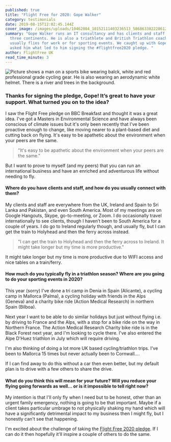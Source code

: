 ```yaml
---
published: true
title: "Flight Free for 2020: Gope Walker"
category: testimonials
date: 2019-08-15T12:02:45.144Z
cover_image: /images/uploads/10462804_10152111403236513_5868633022286124390_n.jpg
summary: "Gope Walker runs an IT consultancy and has clients and staff across
  three continents. He is also a triathlete and British Triathlon coach, and
  usually flies for work or for sporting events. We caught up with Gope and
  asked him what led to him signing the #flightfree2020 pledge. "
author: FlightFree UK
read_time_minute: 3
---
```

![Picture shows a man on a sports bike wearing balck, white and red professional grade cycling gear. He is also wearing an aerodynamic white helmet. There is a river and trees in the background.](/images/uploads/10462804_10152111403236513_5868633022286124390_n.jpg)

### **Thanks for signing the pledge, Gope! It’s great to have your support. What turned you on to the idea?** 

I saw the Flight Free pledge on BBC Breakfast and thought it was a great idea. I've got a Masters in Environmental Science and have always been conscious of climate issues but it's only been recently that I've been proactive enough to change, like moving nearer to a plant-based diet and cutting back on flying. It's easy to be apathetic about the environment when your peers are the same. 

> "It's easy to be apathetic about the environment when your peers are the same."

But I want to prove to myself (and my peers) that you can run an international business and have an enriched and adventurous life without needing to fly.

#### **Where do you have clients and staff, and how do you usually connect with them?**

My clients and staff are everywhere from the UK, Ireland and Spain to Sri Lanka and Pakistan, and even South America. Most of my meetings are on Google Hangouts, Skype, go-to-meeting, or Zoom. I do occasionally travel internationally to see clients, though I haven’t been to South America for a couple of years. I do go to Ireland regularly though, and usually fly, but I can get the train to Holyhead and then the ferry across instead.

> "I can get the train to Holyhead and then the ferry across to Ireland. It might take longer but my time is more productive."

 It might take longer but my time is more productive due to WIFI access and nice tables on a train/ferry.  

#### **How much do you typically fly in a triathlon season? Where are you going to do your sporting events in 2020?**

This year (sorry) I've done a tri camp in Denia in Spain (Alicante), a cycling camp in Mallorca (Palma), a cycling holiday with friends in the Alps (Geneva) and a charity bike ride (Action Medical Research) in northern Spain (Bilboa). 

Next year I want to be able to do similar holidays but just without flying i.e. by driving to France and the Alps, with a stop for a bike ride on the way in Northern France. The Action Medical Research Charity bike ride is in the Black Forest next year, and I'm looking to cycle there. I've also entered the Alpe D'Huez triathlon in July which will require driving. 

I'm also thinking of doing a lot more UK based cycling/triathlon trips. I've been to Mallorca 15 times but never actually been to Cornwall….

If I can find away to do this without a car then even better, but my default plan is to drive with a few others to share the drive. 

#### **What do you think this will mean for your future? Will you reduce your flying going forwards as well... or is it impossible to tell right now?**

My intention is that I'll only fly when I need but to be honest, other than an urgent family emergency, nothing is going to be that important. Maybe if a client takes particular umbrage to not physically shaking my hand which will have a significantly detrimental impact to my business then I might fly, but I honestly can't see that happening. 

I'm excited about the challenge of taking the [Flight Free 2020 pledge](https://www.flightfree.co.uk/pledge). If I can do it then hopefully it'll inspire a couple of others to do the same.